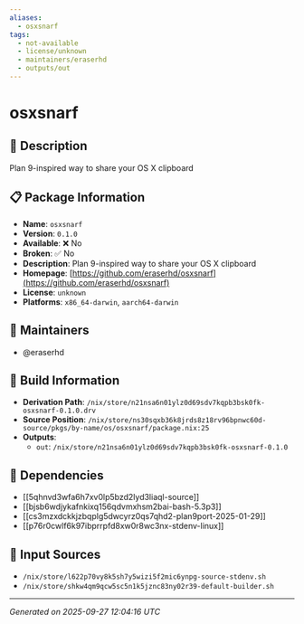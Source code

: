 ```yaml
---
aliases:
  - osxsnarf
tags:
  - not-available
  - license/unknown
  - maintainers/eraserhd
  - outputs/out
---
```


# osxsnarf

## 📝 Description

Plan 9-inspired way to share your OS X clipboard

## 📋 Package Information

- **Name**: `osxsnarf`
- **Version**: `0.1.0`
- **Available**: ❌ No
- **Broken**: ✅ No
- **Description**: Plan 9-inspired way to share your OS X clipboard
- **Homepage**: [https://github.com/eraserhd/osxsnarf](https://github.com/eraserhd/osxsnarf)
- **License**: `unknown`
- **Platforms**: `x86_64-darwin`, `aarch64-darwin`
## 👥 Maintainers

- @eraserhd


## 🔧 Build Information

- **Derivation Path**: `/nix/store/n21nsa6n01ylz0d69sdv7kqpb3bsk0fk-osxsnarf-0.1.0.drv`
- **Source Position**: `/nix/store/ns30sqxb36k8jrds8z18rv96bpnwc60d-source/pkgs/by-name/os/osxsnarf/package.nix:25`
- **Outputs**:
  - `out`:  `/nix/store/n21nsa6n01ylz0d69sdv7kqpb3bsk0fk-osxsnarf-0.1.0`

## 🔗 Dependencies

- [[5qhnvd3wfa6h7xv0lp5bzd2lyd3liaql-source]]
- [[bjsb6wdjykafnkixq156qdvmxhsm2bai-bash-5.3p3]]
- [[cs3mzxdckkjzbqplg5dwcyrz0qs7qhd2-plan9port-2025-01-29]]
- [[p76r0cwlf6k97ibprrpfd8xw0r8wc3nx-stdenv-linux]]

## 📁 Input Sources

- `/nix/store/l622p70vy8k5sh7y5wizi5f2mic6ynpg-source-stdenv.sh`
- `/nix/store/shkw4qm9qcw5sc5n1k5jznc83ny02r39-default-builder.sh`

---
*Generated on 2025-09-27 12:04:16 UTC*
